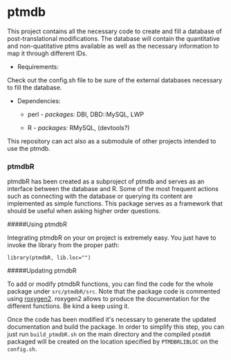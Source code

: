 # ptmdb


This project contains all the necessary code to create and fill a database of post-translational modifications. The database will contain the quantitative and non-quatitative ptms available as well as the necessary information to map it through different IDs.

* Requirements:

Check out the config.sh file to be sure of the external databases necessary to fill the database.

* Dependencies:

	* perl - *packages:* DBI, DBD::MySQL, LWP

	* R - *packages:* RMySQL, (devtools?)

This repository can act also as a submodule of other projects intended to use the ptmdb.


### ptmdbR

ptmdbR has been created as a subproject of ptmdb and serves as an interface between the database and R. Some of the most frequent actions such as connecting with the database or querying its content are implemented as simple functions. This package serves as a framework that should be useful when asking higher order questions.

#####Using ptmdbR

Integrating ptmdbR on your on project is extremely easy. You just have to invoke the library from the proper path:

	library(ptmdbR, lib.loc="")

#####Updating ptmdbR

To add or modify ptmdbR functions, you can find the code for the whole package under ``src/ptmdbR/src``. Note that the package code is commented using [roxygen2](https://github.com/yihui/roxygen2). roxygen2 allows to produce the documentation for the different functions. Be kind a keep using it.

Once the code has been modified it's necessary to generate the updated documentation and build the package. In order to simplify this step, you can just run ``build_ptmdbR.sh`` on the main directory and the compiled ``ptmdbR`` packaged will be created on the location specified by ``PTMDBRLIBLOC`` on the ``config.sh``.
